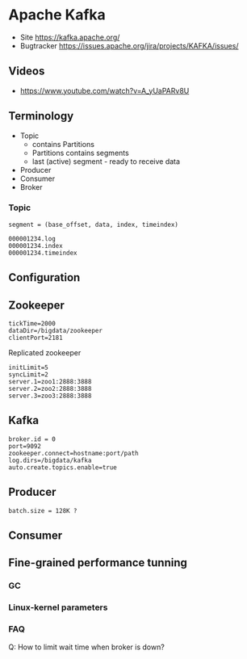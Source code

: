 # Apache Kafka

* Site https://kafka.apache.org/
* Bugtracker https://issues.apache.org/jira/projects/KAFKA/issues/

## Videos

* https://www.youtube.com/watch?v=A_yUaPARv8U

## Terminology

* Topic
  * contains Partitions
  * Partitions contains segments
  * last (active) segment - ready to receive data  
* Producer
* Consumer
* Broker

### Topic

```
segment = (base_offset, data, index, timeindex)

000001234.log
000001234.index
000001234.timeindex
```

## Configuration

## Zookeeper

```
tickTime=2000
dataDir=/bigdata/zookeeper
clientPort=2181
```
Replicated zookeeper
```
initLimit=5
syncLimit=2
server.1=zoo1:2888:3888
server.2=zoo2:2888:3888
server.3=zoo3:2888:3888
```

## Kafka

```
broker.id = 0 
port=9092
zookeeper.connect=hostname:port/path
log.dirs=/bigdata/kafka
auto.create.topics.enable=true
```

## Producer

```
batch.size = 128K ?
```

## Consumer

## Fine-grained performance tunning

### GC

### Linux-kernel parameters

### FAQ

Q: How to limit wait time when broker is down?